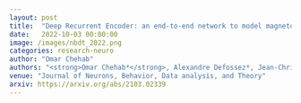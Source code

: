 ```yaml
---
layout: post
title:  "Deep Recurrent Encoder: an end-to-end network to model magnetoencephalography at scale"
date:   2022-10-03 00:00:00
image: /images/nbdt_2022.png
categories: research-neuro
author: "Omar Chehab"
authors: "<strong>Omar Chehab*</strong>, Alexandre Defossez*, Jean-Christophe Loiseau, Alexandre Gramfort, Jean-Remi King"
venue: "Journal of Neurons, Behavior, Data analysis, and Theory"
arxiv: https://arxiv.org/abs/2103.02339
---
```

